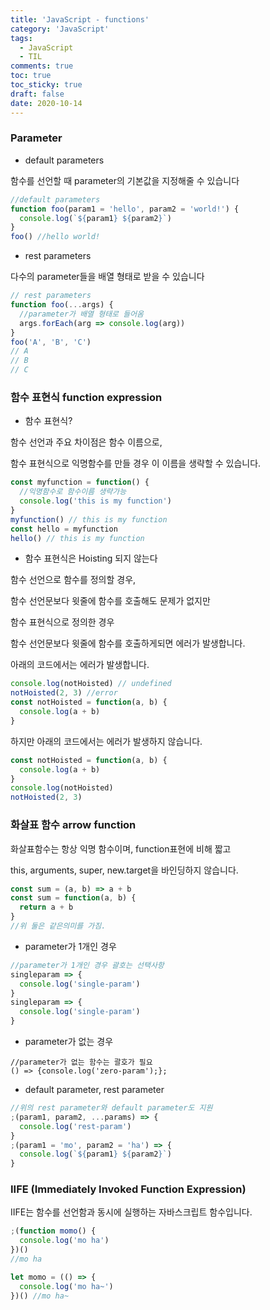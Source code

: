 ```yaml
---
title: 'JavaScript - functions'
category: 'JavaScript'
tags:
  - JavaScript
  - TIL
comments: true
toc: true
toc_sticky: true
draft: false
date: 2020-10-14
---
```


### Parameter

- default parameters

함수를 선언할 때 parameter의 기본값을 지정해줄 수 있습니다

```javascript
//default parameters
function foo(param1 = 'hello', param2 = 'world!') {
  console.log(`${param1} ${param2}`)
}
foo() //hello world!
```

- rest parameters

다수의 parameter들을 배열 형태로 받을 수 있습니다

```javascript
// rest parameters
function foo(...args) {
  //parameter가 배열 형태로 들어옴
  args.forEach(arg => console.log(arg))
}
foo('A', 'B', 'C')
// A
// B
// C
```

### 함수 표현식 function expression

- 함수 표현식?

함수 선언과 주요 차이점은 함수 이름으로,

함수 표현식으로 익명함수를 만들 경우 이 이름을 생략할 수 있습니다.

```javascript
const myfunction = function() {
  //익명함수로 함수이름 생략가능
  console.log('this is my function')
}
myfunction() // this is my function
const hello = myfunction
hello() // this is my function
```

- 함수 표현식은 Hoisting 되지 않는다

함수 선언으로 함수를 정의할 경우,

함수 선언문보다 윗줄에 함수를 호출해도 문제가 없지만

함수 표현식으로 정의한 경우

함수 선언문보다 윗줄에 함수를 호출하게되면 에러가 발생합니다.

아래의 코드에서는 에러가 발생합니다.

```javascript
console.log(notHoisted) // undefined
notHoisted(2, 3) //error
const notHoisted = function(a, b) {
  console.log(a + b)
}
```

하지만 아래의 코드에서는 에러가 발생하지 않습니다.

```js
const notHoisted = function(a, b) {
  console.log(a + b)
}
console.log(notHoisted)
notHoisted(2, 3)
```

### 화살표 함수 arrow function

화살표함수는 항상 익명 함수이며, function표현에 비해 짧고

this, arguments, super, new.target을 바인딩하지 않습니다.

```js
const sum = (a, b) => a + b
const sum = function(a, b) {
  return a + b
}
//위 둘은 같은의미를 가짐.
```

- parameter가 1개인 경우

```js
//parameter가 1개인 경우 괄호는 선택사항
singleparam => {
  console.log('single-param')
}
singleparam => {
  console.log('single-param')
}
```

- parameter가 없는 경우

```
//parameter가 없는 함수는 괄호가 필요
() => {console.log('zero-param');};
```

- default parameter, rest parameter

```js
//위의 rest parameter와 default parameter도 지원
;(param1, param2, ...params) => {
  console.log('rest-param')
}
;(param1 = 'mo', param2 = 'ha') => {
  console.log(`${param1} ${param2}`)
}
```

### IIFE (Immediately Invoked Function Expression)

IIFE는 함수를 선언함과 동시에 실행하는 자바스크립트 함수입니다.

```js
;(function momo() {
  console.log('mo ha')
})()
//mo ha

let momo = (() => {
  console.log('mo ha~')
})() //mo ha~
```
